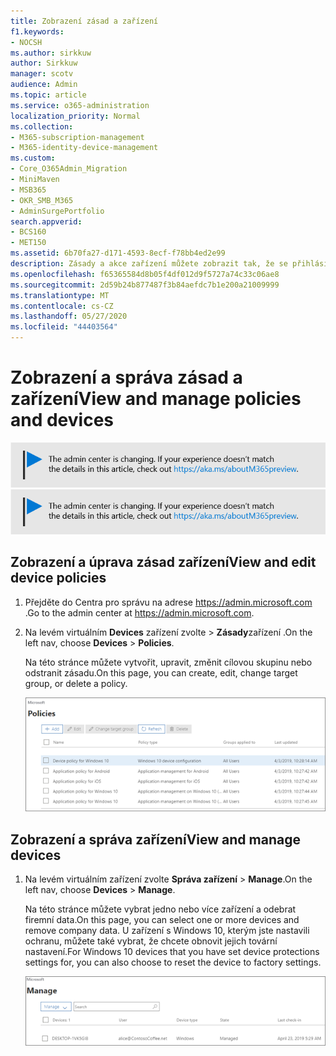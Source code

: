 ```yaml
---
title: Zobrazení zásad a zařízení
f1.keywords:
- NOCSH
ms.author: sirkkuw
author: Sirkkuw
manager: scotv
audience: Admin
ms.topic: article
ms.service: o365-administration
localization_priority: Normal
ms.collection:
- M365-subscription-management
- M365-identity-device-management
ms.custom:
- Core_O365Admin_Migration
- MiniMaven
- MSB365
- OKR_SMB_M365
- AdminSurgePortfolio
search.appverid:
- BCS160
- MET150
ms.assetid: 6b70fa27-d171-4593-8ecf-f78bb4ed2e99
description: Zásady a akce zařízení můžete zobrazit tak, že se přihlásíte k Microsoftu 365 pro firmy pomocí přihlašovacích údajů globálního správce.
ms.openlocfilehash: f65365584d8b05f4df012d9f5727a74c33c06ae8
ms.sourcegitcommit: 2d59b24b877487f3b84aefdc7b1e200a21009999
ms.translationtype: MT
ms.contentlocale: cs-CZ
ms.lasthandoff: 05/27/2020
ms.locfileid: "44403564"
---
```

# <a name="view-and-manage-policies-and-devices"></a><span data-ttu-id="4913d-103">Zobrazení a správa zásad a zařízení</span><span class="sxs-lookup"><span data-stu-id="4913d-103">View and manage policies and devices</span></span>

<span data-ttu-id="4913d-104">[![Popis s informacemi o tom, jak se mění centrum pro správu. Další podrobnosti najdete na aka.ms/aboutM365preview.](../media/m365admincenterchanging.png)](https://docs.microsoft.com/office365/admin/microsoft-365-admin-center-preview)</span><span class="sxs-lookup"><span data-stu-id="4913d-104">[![Label to let you know the admin center is changing and you can find more details at aka.ms/aboutM365preview.](../media/m365admincenterchanging.png)](https://docs.microsoft.com/office365/admin/microsoft-365-admin-center-preview)</span></span>

## <a name="view-and-edit-device-policies"></a><span data-ttu-id="4913d-105">Zobrazení a úprava zásad zařízení</span><span class="sxs-lookup"><span data-stu-id="4913d-105">View and edit device policies</span></span>

1.  <span data-ttu-id="4913d-106">Přejděte do Centra pro správu na adrese <a href="https://go.microsoft.com/fwlink/p/?linkid=837890" target="_blank">https://admin.microsoft.com</a> .</span><span class="sxs-lookup"><span data-stu-id="4913d-106">Go to the admin center at <a href="https://go.microsoft.com/fwlink/p/?linkid=837890" target="_blank">https://admin.microsoft.com</a>.</span></span>
2. <span data-ttu-id="4913d-107">Na levém virtuálním **Devices** zařízení zvolte \> **Zásady**zařízení .</span><span class="sxs-lookup"><span data-stu-id="4913d-107">On the left nav, choose **Devices** \> **Policies**.</span></span>

    <span data-ttu-id="4913d-108">Na této stránce můžete vytvořit, upravit, změnit cílovou skupinu nebo odstranit zásadu.</span><span class="sxs-lookup"><span data-stu-id="4913d-108">On this page, you can create, edit, change target group, or delete a policy.</span></span>

    ![Screenshot of the Policies page](../media/devicepolicies.png)
  
## <a name="view-and-manage-devices"></a><span data-ttu-id="4913d-110">Zobrazení a správa zařízení</span><span class="sxs-lookup"><span data-stu-id="4913d-110">View and manage devices</span></span>

1. <span data-ttu-id="4913d-111">Na levém virtuálním zařízení zvolte **Správa zařízení** \> **Manage**.</span><span class="sxs-lookup"><span data-stu-id="4913d-111">On the left nav, choose **Devices** \> **Manage**.</span></span> 
    
    <span data-ttu-id="4913d-112">Na této stránce můžete vybrat jedno nebo více zařízení a odebrat firemní data.</span><span class="sxs-lookup"><span data-stu-id="4913d-112">On this page, you can select one or more devices and remove company data.</span></span> <span data-ttu-id="4913d-113">U zařízení s Windows 10, kterým jste nastavili ochranu, můžete také vybrat, že chcete obnovit jejich tovární nastavení.</span><span class="sxs-lookup"><span data-stu-id="4913d-113">For Windows 10 devices that you have set device protections settings for, you can also choose to reset the device to factory settings.</span></span>
  
   ![Stránka Správa zařízení](../media/devicesmanage.png)

